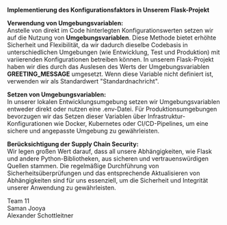 **Implementierung des Konfigurationsfaktors in Unserem Flask-Projekt**

**Verwendung von Umgebungsvariablen:**<br>
Anstelle von direkt im Code hinterlegten Konfigurationswerten setzen wir auf die Nutzung von **Umgebungsvariablen**. Diese Methode bietet erhöhte Sicherheit und Flexibilität, da wir dadurch dieselbe Codebasis in unterschiedlichen Umgebungen (wie Entwicklung, Test und Produktion) mit variierenden Konfigurationen betreiben können. In unserem Flask-Projekt haben wir dies durch das Auslesen des Werts der Umgebungsvariablen **GREETING_MESSAGE** umgesetzt. Wenn diese Variable nicht definiert ist, verwenden wir als Standardwert "Standardnachricht".

**Setzen von Umgebungsvariablen:**<br>
In unserer lokalen Entwicklungsumgebung setzen wir Umgebungsvariablen entweder direkt oder nutzen eine .env-Datei. Für Produktionsumgebungen bevorzugen wir das Setzen dieser Variablen über Infrastruktur-Konfigurationen wie Docker, Kubernetes oder CI/CD-Pipelines, um eine sichere und angepasste Umgebung zu gewährleisten.

**Berücksichtigung der Supply Chain Security:**<br>
Wir legen großen Wert darauf, dass all unsere Abhängigkeiten, wie Flask und andere Python-Bibliotheken, aus sicheren und vertrauenswürdigen Quellen stammen. Die regelmäßige Durchführung von Sicherheitsüberprüfungen und das entsprechende Aktualisieren von Abhängigkeiten sind für uns essenziell, um die Sicherheit und Integrität unserer Anwendung zu gewährleisten.<br>


Team 11 <br>
Saman Jooya<br>
Alexander Schottleitner